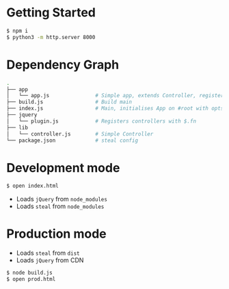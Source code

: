 # Getting Started

```sh
$ npm i
$ python3 -m http.server 8000
```

# Dependency Graph

``` sh
.
├── app
│   └── app.js               # Simple app, extends Controller, registered via plugin
├── build.js                 # Build main
├── index.js                 # Main, initialises App on #root with opts using $.fn
├── jquery
│   └── plugin.js            # Registers controllers with $.fn
├── lib
│   └── controller.js        # Simple Controller
└── package.json             # steal config
```

# Development mode

``` sh
$ open index.html 
```

- Loads `jQuery` from `node_modules`
- Loads `steal` from `node_modules`

# Production mode

- Loads `steal` from `dist`
- Loads `jQuery` from CDN

``` sh
$ node build.js
$ open prod.html
```
